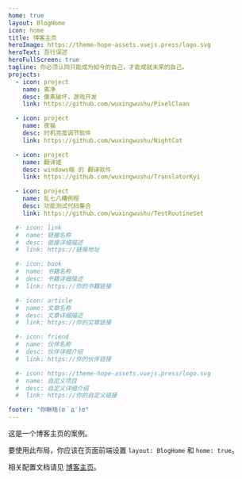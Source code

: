 ```yaml
---
home: true
layout: BlogHome
icon: home
title: 博客主页
heroImage: https://theme-hope-assets.vuejs.press/logo.svg
heroText: 吾行误述
heroFullScreen: true
tagline: 你必须认同只能成为如今的自己，才能成就未来的自己。
projects:
  - icon: project
    name: 素净
    desc: 像素破坏，游戏开发
    link: https://github.com/wuxingwushu/PixelClean

  - icon: project
    name: 夜猫
    desc: 时机亮度调节软件
    link: https://github.com/wuxingwushu/NightCat

  - icon: project
    name: 翻译姬
    desc: windows端 的 翻译软件
    link: https://github.com/wuxingwushu/TranslatorKyi

  - icon: project
    name: 乱七八糟例程
    desc: 功能测试代码集合
    link: https://github.com/wuxingwushu/TestRoutineSet

  #- icon: link
  #  name: 链接名称
  #  desc: 链接详细描述
  #  link: https://链接地址

  #- icon: book
  #  name: 书籍名称
  #  desc: 书籍详细描述
  #  link: https://你的书籍链接

  #- icon: article
  #  name: 文章名称
  #  desc: 文章详细描述
  #  link: https://你的文章链接

  #- icon: friend
  #  name: 伙伴名称
  #  desc: 伙伴详细介绍
  #  link: https://你的伙伴链接

  #- icon: https://theme-hope-assets.vuejs.press/logo.svg
  #  name: 自定义项目
  #  desc: 自定义详细介绍
  #  link: https://你的自定义链接

footer: "你瞅啥(σ｀д′)σ"
---
```


这是一个博客主页的案例。

要使用此布局，你应该在页面前端设置 `layout: BlogHome` 和 `home: true`。

相关配置文档请见 [博客主页](https://theme-hope.vuejs.press/zh/guide/blog/home.html)。
